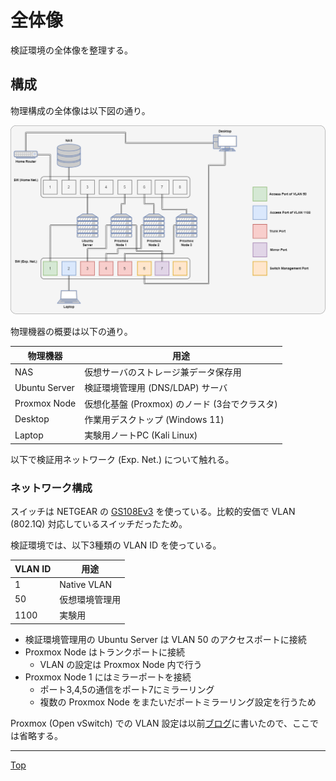 # 全体像

検証環境の全体像を整理する。

## 構成

物理構成の全体像は以下図の通り。

![](fig/01_config.png)

物理機器の概要は以下の通り。

|物理機器|用途|
|---|---|
|NAS|仮想サーバのストレージ兼データ保存用|
|Ubuntu Server|検証環境管理用 (DNS/LDAP) サーバ|
|Proxmox Node|仮想化基盤 (Proxmox) のノード (3台でクラスタ)|
|Desktop|作業用デスクトップ (Windows 11)|
|Laptop|実験用ノートPC (Kali Linux)|

以下で検証用ネットワーク (Exp. Net.) について触れる。

### ネットワーク構成
スイッチは NETGEAR の [GS108Ev3](https://www.netgear.com/jp/support/product/gs108ev3/) を使っている。比較的安価で VLAN (802.1Q) 対応しているスイッチだったため。

検証環境では、以下3種類の VLAN ID を使っている。

|VLAN ID|用途|
|---|---|
|1|Native VLAN|
|50|仮想環境管理用|
|1100|実験用|

- 検証環境管理用の Ubuntu Server は VLAN 50 のアクセスポートに接続
- Proxmox Node はトランクポートに接続
  - VLAN の設定は Proxmox Node 内で行う
- Proxmox Node 1 にはミラーポートを接続
  - ポート3,4,5の通信をポート7にミラーリング
  - 複数の Proxmox Node をまたいだポートミラーリング設定を行うため

Proxmox (Open vSwitch) での VLAN 設定は以前[ブログ](https://seekt.hatenablog.com/entry/2024/02/18/092841)に書いたので、ここでは省略する。

---

[Top](../README.md)
